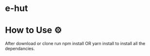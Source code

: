 # e-hut

# How to Use ⚙️

After download or clone run npm install OR yarn install to install all the dependancies.

